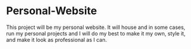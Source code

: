 # Personal-Website
This project will be my personal website. It will house and in some cases, run my personal projects and I will do my best to make it my own, style it, and make it look as professional as I can.
